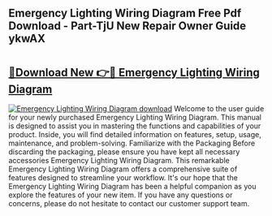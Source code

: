 ## Emergency Lighting Wiring Diagram Free Pdf Download - Part-TjU New Repair Owner Guide ykwAX

# <h2><a href="http://dfqshnv.blite.top/?on=Emergency+Lighting+Wiring+Diagram">🔗Download New 👉🔴 Emergency Lighting Wiring Diagram</a></h2>

[![Emergency Lighting Wiring Diagram download](https://i.imgur.com/lujVjoI.png)](http://dfqshnv.blite.top/?on=Emergency+Lighting+Wiring+Diagram)
Welcome to the user guide for your newly purchased Emergency Lighting Wiring Diagram. This manual is designed to assist you in mastering the functions and capabilities of your product. Inside, you will find detailed information on features, setup, usage, maintenance, and problem-solving. Familiarize with the Packaging Before discarding the packaging, please ensure you have kept all necessary accessories Emergency Lighting Wiring Diagram. This remarkable Emergency Lighting Wiring Diagram offers a comprehensive suite of features designed to streamline your workflow. It's our hope that the Emergency Lighting Wiring Diagram has been a helpful companion as you explore the features of your new item. If you have any questions or concerns, please do not hesitate to contact our customer support team.
